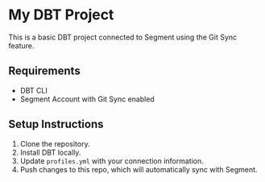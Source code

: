 # My DBT Project

This is a basic DBT project connected to Segment using the Git Sync feature.

## Requirements
- DBT CLI
- Segment Account with Git Sync enabled

## Setup Instructions

1. Clone the repository.
2. Install DBT locally.
3. Update `profiles.yml` with your connection information.
4. Push changes to this repo, which will automatically sync with Segment.
